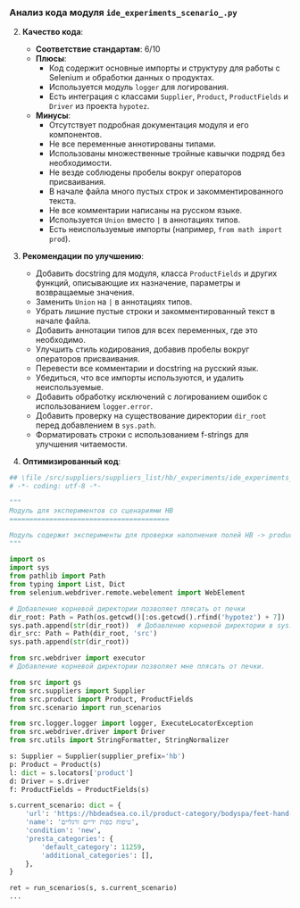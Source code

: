 ### **Анализ кода модуля `ide_experiments_scenario_.py`**

2. **Качество кода**:
   - **Соответствие стандартам**: 6/10
   - **Плюсы**:
     - Код содержит основные импорты и структуру для работы с Selenium и обработки данных о продуктах.
     - Используется модуль `logger` для логирования.
     - Есть интеграция с классами `Supplier`, `Product`, `ProductFields` и `Driver` из проекта `hypotez`.
   - **Минусы**:
     - Отсутствует подробная документация модуля и его компонентов.
     - Не все переменные аннотированы типами.
     - Использованы множественные тройные кавычки подряд без необходимости.
     - Не везде соблюдены пробелы вокруг операторов присваивания.
     - В начале файла много пустых строк и закомментированного текста.
     - Не все комментарии написаны на русском языке.
     - Используется `Union` вместо `|` в аннотациях типов.
     - Есть неиспользуемые импорты (например, `from math import prod`).

3. **Рекомендации по улучшению**:
   - Добавить docstring для модуля, класса `ProductFields` и других функций, описывающие их назначение, параметры и возвращаемые значения.
   - Заменить `Union` на `|` в аннотациях типов.
   - Убрать лишние пустые строки и закомментированный текст в начале файла.
   - Добавить аннотации типов для всех переменных, где это необходимо.
   - Улучшить стиль кодирования, добавив пробелы вокруг операторов присваивания.
   - Перевести все комментарии и docstring на русский язык.
   - Убедиться, что все импорты используются, и удалить неиспользуемые.
   - Добавить обработку исключений с логированием ошибок с использованием `logger.error`.
   - Добавить проверку на существование директории `dir_root` перед добавлением в `sys.path`.
   - Форматировать строки с использованием f-strings для улучшения читаемости.

4. **Оптимизированный код**:

```python
## \file /src/suppliers/suppliers_list/hb/_experiments/ide_experiments_scenario_.py
# -*- coding: utf-8 -*-

"""
Модуль для экспериментов со сценариями HB
========================================

Модуль содержит эксперименты для проверки наполнения полей HB -> product_fields.
"""

import os
import sys
from pathlib import Path
from typing import List, Dict
from selenium.webdriver.remote.webelement import WebElement

# Добавление корневой директории позволяет плясать от печки
dir_root: Path = Path(os.getcwd()[:os.getcwd().rfind('hypotez') + 7])
sys.path.append(str(dir_root))  # Добавление корневой директории в sys.path
dir_src: Path = Path(dir_root, 'src')
sys.path.append(str(dir_root))

from src.webdriver import executor
# Добавление корневой директории позволяет мне плясать от печки.

from src import gs
from src.suppliers import Supplier
from src.product import Product, ProductFields
from src.scenario import run_scenarios

from src.logger.logger import logger, ExecuteLocatorException
from src.webdriver.driver import Driver
from src.utils import StringFormatter, StringNormalizer

s: Supplier = Supplier(supplier_prefix='hb')
p: Product = Product(s)
l: dict = s.locators['product']
d: Driver = s.driver
f: ProductFields = ProductFields(s)

s.current_scenario: dict = {
    'url': 'https://hbdeadsea.co.il/product-category/bodyspa/feet-hand-treatment/',
    'name': 'טיפוח כפות ידיים ורגליים',
    'condition': 'new',
    'presta_categories': {
        'default_category': 11259,
        'additional_categories': [],
    },
}

ret = run_scenarios(s, s.current_scenario)
...
